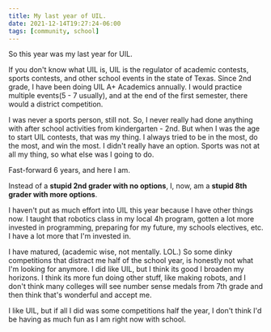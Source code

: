 ```yaml
---
title: My last year of UIL.
date: 2021-12-14T19:27:24-06:00
tags: [community, school]
---
```


So this year was my last year for UIL.

If you don't know what UIL is, UIL is the regulator of academic contests, sports 
contests, and other school events in the state of Texas. Since 2nd grade, I have been doing UIL A+ Academics annually. I
would practice multiple events(5 - 7 usually), and at the end of the first semester, there would a district competition.

I was never a sports person, still not. So, I never really had done anything with after school activities from 
kindergarten - 2nd. But when I was the age to start UIL contests, that was my thing. I always tried to be in the most, do the 
most, and win the most. I didn't really have an option. Sports was not at all my thing, so what else was I going to do.

Fast-forward 6 years, and here I am.

Instead of a **stupid 2nd grader with no options**, I, now, am a **stupid 8th grader with more options**.

I haven't put as much effort into UIL this year because I have other things now. I taught that robotics class in my 
local 4h program, gotten a lot more invested in programming, preparing for my future, my schools electives, etc. I have 
a lot more that I'm invested in. 

I have matured, (academic wise, not mentally. LOL.) So some dinky competitions that distract me half of the school year, 
is honestly not what I'm looking for anymore. I did like UIL, but I think its good I broaden my horizons.  I think its more 
fun doing other stuff, like making robots, and I don't think many colleges will see number sense medals from 7th grade 
and then think that's wonderful and accept me.

I like UIL, but if all I did was some competitions half the year, I don't think I'd be having as much fun as I am right now with school.